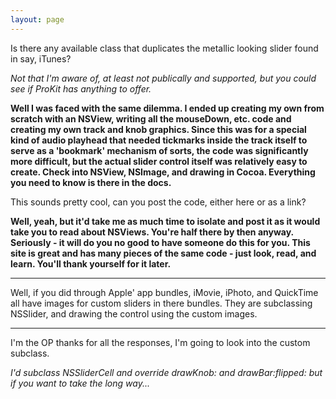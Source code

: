 ```yaml
---
layout: page
---
```


Is there any available class that duplicates the metallic looking slider found in say, iTunes?

*Not that I'm aware of, at least not publically and supported, but you could see if ProKit has anything to offer.*

**Well I was faced with the same dilemma. I ended up creating my own from scratch with an NSView, writing all the mouseDown, etc. code and creating my own track and knob graphics. Since this was for a special kind of audio playhead that needed tickmarks inside the track itself to serve as a 'bookmark' mechanism of sorts, the code was significantly more difficult, but the actual slider control itself was relatively easy to create. Check into NSView, NSImage, and drawing in Cocoa. Everything you need to know is there in the docs.**

This sounds pretty cool, can you post the code, either here or as a link?

**Well, yeah, but it'd take me as much time to isolate and post it as it would take you to read about NSViews. You're half there by then anyway. Seriously - it will do you no good to have someone do this for you. This site is great and has many pieces of the same code - just look, read, and learn. You'll thank yourself for it later.**

----

Well, if you did through Apple' app bundles, iMovie, iPhoto, and QuickTime all have images for custom sliders in there bundles. They are subclassing NSSlider, and drawing the control using the custom images.

----

I'm the OP thanks for all the responses, I'm going to look into the custom subclass.

*I'd subclass NSSliderCell and override     drawKnob: and     drawBar:flipped: but if you want to take the long way...*
